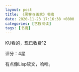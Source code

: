 ```yaml
---
layout: post
title: 《黑客与画家》书摘
date: 2020-11-23 17:16:38 +0800
categories: [艺搜阅读]
tags: [书摘]
---
```

KU看的，现已收费12

评分：4星

有点像Lisp软文，哈哈。